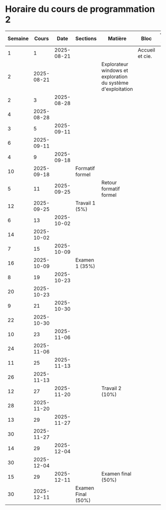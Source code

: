 # Horaire du cours de programmation 2
 Semaine| Cours | Date | Sections | Matière | Bloc | Travail à faire | Remises 
--|--|--|--|--|--|--|--
1|1|2025-08-21|||Accueil et cie.||
|2|2025-08-21|||Explorateur windows et exploration du système d'exploitation||
2|3|2025-08-28|||||
|4|2025-08-28|||||
3|5|2025-09-11|||||
|6|2025-09-11|||||
4|9|2025-09-18|||||
|10|2025-09-18||Formatif formel|||
5|11|2025-09-25||Retour formatif formel|||
|12|2025-09-25||Travail 1 (5%)|||
6|13|2025-10-02|||||
|14|2025-10-02|||||
7|15|2025-10-09|||||
|16|2025-10-09||Examen 1 (35%)|||
8|19|2025-10-23|||||
|20|2025-10-23|||||
9|21|2025-10-30|||||
|22|2025-10-30|||||
10|23|2025-11-06|||||
|24|2025-11-06|||||
11|25|2025-11-13|||||
|26|2025-11-13|||||
12|27|2025-11-20||Travail 2 (10%)|||
|28|2025-11-20|||||
13|29|2025-11-27|||||
|30|2025-11-27|||||
14|29|2025-12-04|||||
|30|2025-12-04||||
15|29|2025-12-11||Examen final (50%)|||
|30|2025-12-11||Examen Final (50%)||
